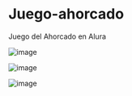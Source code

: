 # Juego-ahorcado
Juego del Ahorcado en Alura

![image](https://user-images.githubusercontent.com/52846783/194723965-0b6df842-d29e-48fe-8f65-91cd8938d8d0.png)

![image](https://user-images.githubusercontent.com/52846783/194723988-b40712e2-b8e3-4b02-84ce-cec42ad62f61.png)

![image](https://user-images.githubusercontent.com/52846783/194724014-343c21b5-ccbc-4e95-838b-e6827a8fc60a.png)
